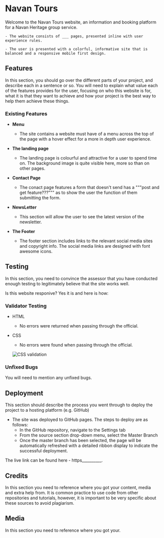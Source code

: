 # Navan Tours

Welcome to the Navan Tours website, an information and booking platform for a Navan Heritage group service.

    - The website consists of ___ pages, presented inline with user experience rules.

    - The user is presented with a colorful, informative site that is balanced and a responsive mobile first design.

## Features 

In this section, you should go over the different parts of your project, and describe each in a sentence or so. You will need to explain what value each of the features provides for the user, focusing on who this website is for, what it is that they want to achieve and how your project is the best way to help them achieve these things.

### Existing Features

- __Menu__

  - The site contains a website must have of a menu across the top of the page with a hover effect for a more in depth user experience. 

- __The landing page__

  - The landing page is colourful and attractive for a user to spend time on. The background image is quite visible here, more so than on other pages.

- __Contact Page__

  - The conact page features a form that doesn't send has a """post and get feature???""" 
  as to show the user the function of them submitting the form.

- __NewsLetter__

  - This section will allow the user to see the latest version of the newsletter.

- __The Footer__ 

  - The footer section includes links to the relevant social media sites and copyright info. The social media links are designed with font awesome icons.

## Testing 

In this section, you need to convince the assessor that you have conducted enough testing to legitimately believe that the site works well.

Is this website responive? Yes it is and here is how:

### Validator Testing 

- HTML
  - No errors were returned when passing through the official.

- CSS
  - No errors were found when passing through the official.
  
  ![CSS validation](https://user-images.githubusercontent.com/127897306/225692727-6341a504-649e-431a-ac37-c411c9279af3.jpg)  

### Unfixed Bugs

You will need to mention any unfixed bugs. 

## Deployment

This section should describe the process you went through to deploy the project to a hosting platform (e.g. GitHub) 

- The site was deployed to GitHub pages. The steps to deploy are as follows: 
  - In the GitHub repository, navigate to the Settings tab 
  - From the source section drop-down menu, select the Master Branch
  - Once the master branch has been selected, the page will be automatically refreshed with a detailed ribbon display to indicate the successful deployment. 

The live link can be found here - https__________.


## Credits 

In this section you need to reference where you got your content, media and extra help from. It is common practice to use code from other repositories and tutorials, however, it is important to be very specific about these sources to avoid plagiarism. 

## Media

In this section you need to reference where you got your. 

